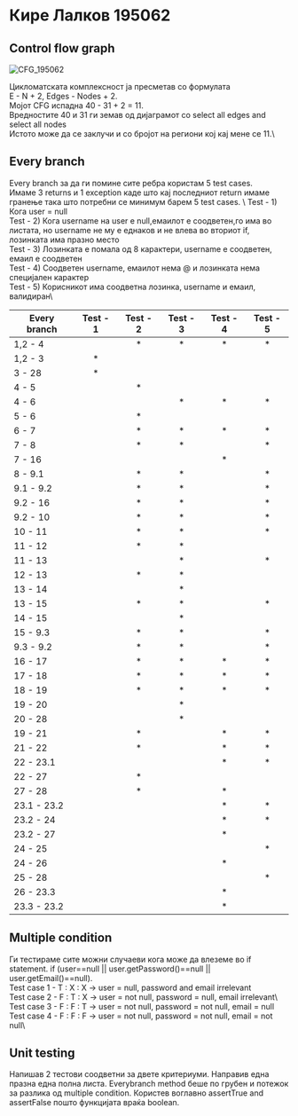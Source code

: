 # Кире Лалков 195062 

## Control flow graph 
![CFG_195062](https://github.com/LalkovKire/SI_2023_lab2_195062/assets/103694277/0a33fcd7-75fc-4c00-a3da-46e6410a2c58)

Цикломатската комплексност ја пресметав со формулата\
E - N + 2,  Edges - Nodes + 2. \
Мојот CFG испадна 40 - 31 + 2 = 11.\
Вредностите 40 и 31 ги земав од дијаграмот со select all edges and select all nodes\
Истото може да се заклучи и со бројот на региони кој кај мене се 11.\


## Every branch 
Every branch за да ги помине сите ребра користам 5 test cases.\
Имаме 3 returns и 1 exception каде што кај последниот return имаме гранење така што 
потребни се минимум барем 5 test cases. \ 
Test - 1) Кога user = null\
Test - 2) Кога username на user е null,емаилот е соодветен,го има во листата, но username не му e еднаков и не влева во вториот if, лозинката има празно место\
Test - 3) Лозинката е помала од 8 карактери, username е соодветен, емаил е соодветен\
Test - 4) Соодветен username, емаилот нема @ и лозинката нема специјален карактер\
Test - 5) Корисникот има соодветна лозинка, username и емаил, валидиран\

| Every branch  | Test - 1    | Test - 2    | Test - 3    | Test - 4    | Test - 5    | 
| ------------- |:-----------:|:-----------:|:-----------:|:-----------:|:-----------:|
| 1,2 - 4       |             | *           | *           | *           | *           |
| 1,2 - 3       | *           |             |             |             |             |
| 3 - 28        | *           |             |             |             |             |
| 4 - 5         |             | *           |             |             |             |
| 4 - 6         |             |             | *           | *           | *           |
| 5 - 6         |             | *           |             |             |             |
| 6 - 7         |             | *           | *           | *           | *           |
| 7 - 8         |             | *           | *           |             | *           |
| 7 - 16        |             |             |             | *           |             |
| 8 - 9.1       |             | *           | *           |             | *           |
| 9.1 - 9.2     |             | *           | *           |             | *           |
| 9.2 - 16      |             | *           | *           |             | *           |
| 9.2 - 10      |             | *           | *           |             | *           |
| 10 - 11       |             | *           | *           |             | *           |
| 11 - 12       |             | *           | *           |             |             |
| 11 - 13       |             |             | *           |             | *           |
| 12 - 13       |             | *           | *           |             |             |
| 13 - 14       |             |             | *           |             |             |
| 13 - 15       |             | *           | *           |             | *           |
| 14 - 15       |             |             | *           |             |             |
| 15 - 9.3      |             | *           | *           |             | *           |
| 9.3 - 9.2     |             | *           | *           |             | *           |
| 16 - 17       |             | *           | *           | *           | *           |
| 17 - 18       |             | *           | *           | *           | *           |
| 18 - 19       |             | *           | *           | *           | *           |
| 19 - 20       |             |             | *           |             |             |
| 20 - 28       |             |             | *           |             |             |
| 19 - 21       |             | *           |             | *           | *           |
| 21 - 22       |             | *           |             | *           | *           |
| 22 - 23.1     |             |             |             | *           | *           |
| 22 - 27       |             | *           |             |             |             |
| 27 - 28       |             | *           |             | *           |             |
| 23.1 - 23.2   |             |             |             | *           | *           |
| 23.2 - 24     |             |             |             | *           | *           |
| 23.2 - 27     |             |             |             | *           |             |
| 24 - 25       |             |             |             |             | *           |
| 24 - 26       |             |             |             | *           |             |
| 25 - 28       |             |             |             |             | *           |
| 26 - 23.3     |             |             |             | *           |             |
| 23.3 - 23.2   |             |             |             | *           |             |

## Multiple condition 
Ги тестираме сите можни случаеви кога може да влеземе во if statement. 
if (user==null || user.getPassword()==null || user.getEmail()==null).\
Test case 1 - T : X : X -> user = null, password and email irrelevant\
Test case 2 - F : T : X -> user = not null, password = null, email irrelevant\ 
Test case 3 - F : F : T -> user = not null, password = not null, email = null\
Test case 4 - F : F : F -> user = not null, password = not null, email = not null\

## Unit testing 
Напишав 2 тестови соодветни за двете критериуми. Направив една празна една полна листа.
Everybranch method беше по грубен и потежок за разлика од multiple condition. Користев 
воглавно assertTrue and assertFalse пошто функцијата враќа boolean. 



